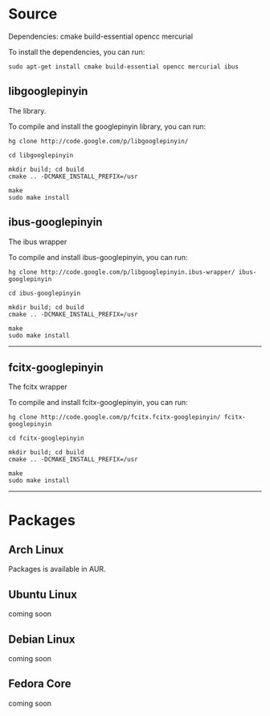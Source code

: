 

# Source #

Dependencies: cmake build-essential opencc mercurial

To install the dependencies, you can run:
```
sudo apt-get install cmake build-essential opencc mercurial ibus
```

## libgooglepinyin ##

The library.

To compile and install the googlepinyin library, you can run:
```
hg clone http://code.google.com/p/libgooglepinyin/

cd libgooglepinyin

mkdir build; cd build
cmake .. -DCMAKE_INSTALL_PREFIX=/usr

make
sudo make install
```


## ibus-googlepinyin ##

The ibus wrapper

To compile and install ibus-googlepinyin, you can run:
```
hg clone http://code.google.com/p/libgooglepinyin.ibus-wrapper/ ibus-googlepinyin

cd ibus-googlepinyin

mkdir build; cd build
cmake .. -DCMAKE_INSTALL_PREFIX=/usr

make
sudo make install
```


---


## fcitx-googlepinyin ##

The fcitx wrapper

To compile and install fcitx-googlepinyin, you can run:
```
hg clone http://code.google.com/p/fcitx.fcitx-googlepinyin/ fcitx-googlepinyin

cd fcitx-googlepinyin

mkdir build; cd build
cmake .. -DCMAKE_INSTALL_PREFIX=/usr

make
sudo make install
```


---


# Packages #

## Arch Linux ##

Packages is available in AUR.

## Ubuntu Linux ##

coming soon

## Debian Linux ##

coming soon

## Fedora Core ##

coming soon